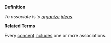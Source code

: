 **Definition**

*To associate* is *to [organize](https://github.com/gcassel/Modular-Organization-Terminology/blob/master/terms/organize.md) [ideas](https://github.com/gcassel/Modular-Organization-Terminology/blob/master/terms/idea.md)*.

**Related Terms**

Every [concept](https://github.com/gcassel/Modular-Organization-Terminology/blob/master/terms/concept) [includes](https://github.com/gcassel/Modular-Organization-Terminology/blob/master/terms/include.md) one or more associations.
